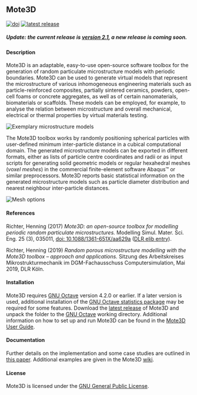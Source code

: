 ## Mote3D

[![doi](https://img.shields.io/badge/doi-10.1088%2F1361--651X%2Faa629a-blue.svg)](http://doi.org/10.1088/1361-651X/aa629a)
[![latest release](https://img.shields.io/github/release/Mote3D/Mote3D_toolbox.svg)](http://github.com/Mote3D/Mote3D_toolbox/releases/tag/v2.1)

##### Update: the current release is [version 2.1](https://github.com/Mote3D/Mote3D_toolbox/releases/tag/v2.1), a new release is coming soon.

#### Description

Mote3D is an adaptable, easy-to-use open-source software toolbox for the generation of random particulate 
microstructure models with periodic boundaries. Mote3D can be used to generate virtual models 
that represent the microstructure of various inhomogeneous engineering materials such 
as particle-reinforced composites, partially sintered ceramics, powders, open-cell foams or 
concrete aggregates, as well as of certain nanomaterials, biomaterials or scaffolds. These models can be 
employed, for example, to analyse the relation between microstructure and overall mechanical, 
electrical or thermal properties by virtual materials testing.

![Exemplary microstructure models](docs/examples/microstructures.jpg "Exemplary microstructure models")

The Mote3D toolbox works by randomly positioning spherical particles with user-defined 
minimum inter-particle distance in a cubical computational domain. The generated 
microstructure models can be exported in different formats, either as lists of particle 
centre coordinates and radii or as input scripts for generating solid geometric models 
or regular hexahedral meshes (*voxel meshes*) in the commercial finite-element software
Abaqus&#8482; or similar preprocessors. Mote3D reports basic statistical information on the generated 
microstructure models such as particle diameter distribution and nearest neighbour inter-particle distances.

![Mesh options](docs/examples/meshes.jpg "Mesh options")

#### References

Richter, Henning (2017) *Mote3D: an open-source toolbox for modelling periodic random particulate microstructures.* Modelling Simul. Mater. Sci. Eng. 25 (3), 035011, [doi: 10.1088/1361-651X/aa629a](https://doi.org/10.1088/1361-651X/aa629a) ([DLR elib entry](https://elib.dlr.de/111667/)).

Richter, Henning (2019) *Random porous microstructure modelling with the Mote3D toolbox – approach and applications.* Sitzung des Arbeitskreises Mikrostrukturmechanik im DGM-Fachausschuss Computersimulation, Mai 2019, DLR Köln.

#### Installation

Mote3D requires [GNU Octave](http://www.gnu.org/software/octave/download.html) version 4.2.0 or earlier. If a later version is used, additional installation of the [GNU Octave statistics package](https://octave.sourceforge.io/statistics/index.html) may be required for some features. Download the [latest release](https://github.com/Mote3D/Mote3D_toolbox/releases) of Mote3D and unpack the folder to the [GNU Octave](http://www.gnu.org/software/octave/download.html) working directory. Additional information on how to set up and run Mote3D can be found in the [Mote3D User Guide](docs/Mote3D%20User%20Guide.pdf).

#### Documentation

Further details on the implementation and some case studies are outlined in [this paper](https://doi.org/10.1088/1361-651X/aa629a). Additional examples are given in the Mote3D [wiki](https://github.com/Mote3D/Mote3D_toolbox/wiki).

#### License

Mote3D is licensed under the [GNU General Public License](https://github.com/Mote3D/Mote3D_toolbox/blob/master/LICENSE.txt).

